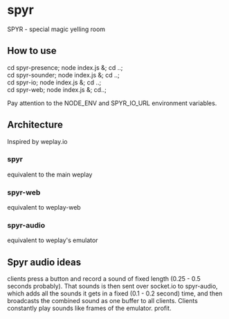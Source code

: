 spyr
====

SPYR - special magic yelling room

## How to use
cd spyr-presence; node index.js &; cd ..; <br>
cd spyr-sounder; node index.js &; cd ..; <br>
cd spyr-io; node index.js &; cd ..; <br>
cd spyr-web; node index.js &; cd..;

Pay attention to the NODE_ENV and SPYR_IO_URL environment variables.

## Architecture
Inspired by weplay.io

### spyr
equivalent to the main weplay

### spyr-web
equivalent to weplay-web

### spyr-audio
equivalent to weplay's emulator

## Spyr audio ideas
clients press a button and record a sound of fixed length (0.25 - 0.5 seconds probably). That sounds is then sent over socket.io to spyr-audio, which adds all the sounds it gets in a fixed (0.1 - 0.2 second) time, and then broadcasts the combined sound as one buffer to all clients. Clients constantly play sounds like frames of the emulator. profit.
